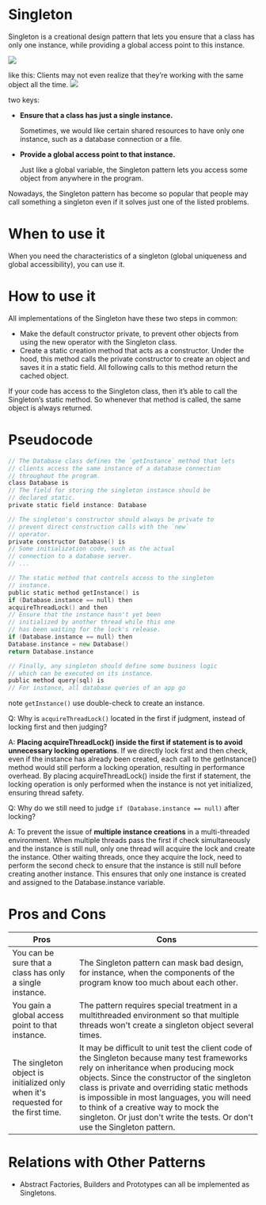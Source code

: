 # Singleton

Singleton is a creational design pattern that lets you ensure that a class has only one instance, while providing a
global access point to this instance.

![](https://refactoring.guru/images/patterns/diagrams/singleton/structure-en-2x.png)

like this:
Clients may not even realize that they’re working with the same object all the time.
![](https://refactoring.guru/images/patterns/content/singleton/singleton-comic-1-en-2x.png)

two keys:

- **Ensure that a class has just a single instance.**

  Sometimes, we would like certain shared resources to have only one instance, such as a database connection or a file.
- **Provide a global access point to that instance.**

  Just like a global variable, the Singleton pattern lets you access some object from anywhere in the program.

Nowadays, the Singleton pattern has become so popular that people may call something a singleton even if it solves just
one of the listed problems.

# When to use it

When you need the characteristics of a singleton (global uniqueness and global accessibility), you can use it.

# How to use it

All implementations of the Singleton have these two steps in common:

- Make the default constructor private, to prevent other objects from using the new operator with the Singleton class.
- Create a static creation method that acts as a constructor. Under the hood, this method calls the private constructor
  to create an object and saves it in a static field. All following calls to this method return the cached object.

If your code has access to the Singleton class, then it’s able to call the Singleton’s static method. So whenever that
method is called, the same object is always returned.

# Pseudocode

```go
// The Database class defines the `getInstance` method that lets
// clients access the same instance of a database connection
// throughout the program.
class Database is
// The field for storing the singleton instance should be
// declared static.
private static field instance: Database

// The singleton's constructor should always be private to
// prevent direct construction calls with the `new`
// operator.
private constructor Database() is
// Some initialization code, such as the actual
// connection to a database server.
// ...

// The static method that controls access to the singleton
// instance.
public static method getInstance() is
if (Database.instance == null) then
acquireThreadLock() and then
// Ensure that the instance hasn't yet been
// initialized by another thread while this one
// has been waiting for the lock's release.
if (Database.instance == null) then
Database.instance = new Database()
return Database.instance

// Finally, any singleton should define some business logic
// which can be executed on its instance.
public method query(sql) is
// For instance, all database queries of an app go
```

note `getInstance()` use double-check to create an instance.

Q: Why is `acquireThreadLock()` located in the first if judgment, instead of locking first and then judging?

A: **Placing acquireThreadLock() inside the first if statement is to avoid unnecessary locking operations**. If we
directly lock first and then check, even if the instance has already been created, each call to the getInstance() method
would still perform a locking operation, resulting in performance overhead. By placing acquireThreadLock() inside the
first if statement, the locking operation is only performed when the instance is not yet initialized, ensuring thread
safety.

Q: Why do we still need to judge `if (Database.instance == null)` after locking?

A: To prevent the issue of **multiple instance creations** in a multi-threaded environment. When multiple threads pass
the first if check simultaneously and the instance is still null, only one thread will acquire the lock and create the
instance. Other waiting threads, once they acquire the lock, need to perform the second check to ensure that the
instance is still null before creating another instance. This ensures that only one instance is created and assigned to
the Database.instance variable.

# Pros and Cons

| Pros                                                                             | Cons                                                                                                                                                                                                                                                                                                                                                                                                      |
|----------------------------------------------------------------------------------|-----------------------------------------------------------------------------------------------------------------------------------------------------------------------------------------------------------------------------------------------------------------------------------------------------------------------------------------------------------------------------------------------------------|
| You can be sure that a class has only a single instance.                         | The Singleton pattern can mask bad design, for instance, when the components of the program know too much about each other.                                                                                                                                                                                                                                                                               |
| You gain a global access point to that instance.                                 | The pattern requires special treatment in a multithreaded environment so that multiple threads won't create a singleton object several times.                                                                                                                                                                                                                                                             |
| The singleton object is initialized only when it's requested for the first time. | It may be difficult to unit test the client code of the Singleton because many test frameworks rely on inheritance when producing mock objects. Since the constructor of the singleton class is private and overriding static methods is impossible in most languages, you will need to think of a creative way to mock the singleton. Or just don't write the tests. Or don't use the Singleton pattern. |

# Relations with Other Patterns
- Abstract Factories, Builders and Prototypes can all be implemented as Singletons.

